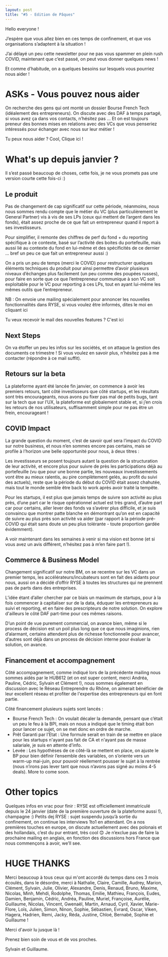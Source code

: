 ```yaml
---
layout: post
title: "#5 - Edition de Pâques"
---
```

Hello everyone !

J’espère que vous allez bien en ces temps de confinement, et que vos organisations s’adaptent à la situation !

J’ai délayé un peu cette newsletter pour ne pas vous spammer en plein rush COVID, maintenant que c’est passé, on peut vous donner quelques news !

Et comme d’habitude, on a quelques besoins sur lesquels vous pourriez nous aider !

# ASKs - Vous pouvez nous aider

On recherche des gens qui ont monté un dossier Bourse French Tech (idéalement des entrepreneurs). On discute avec des DAF à temps partagé, si vous avez ça dans vos contacts, n’hésitez pas … Et on est toujours preneur des bonnes mises en relations avec des VCs que vous penseriez intéressés pour échanger avec nous sur leur métier !

Tu peux nous aider ? Cool, Clique ici !

# What's up depuis janvier ?

Il s’est passé beaucoup de choses, cette fois, je ne vous promets pas une version courte cette fois-ci :)

## Le produit

Pas de changement de cap significatif sur cette période, néanmoins, nous nous sommes rendu compte que le métier du VC (plus particulièrement le General Partner) vis à vis de ses LPs (ceux qui mettent de l’argent dans les fonds), était assez proche de ce que fait un entrepreneur quand il report à ses investisseurs.

Pour simplifier, il remonte des chiffres de perf du fond + du reporting spécifique à ce contexte, basé sur l’activité des boites du portefeuille, mais aussi lié au contexte du fond en lui-même et des spécificités de ce dernier … bref un peu ce que fait un entrepreneur aussi :)

On a pris un peu de temps (merci le COVID) pour restructurer quelques éléments techniques du produit pour ainsi permettre d’avoir plusieurs niveaux d’échanges plus facilement (un peu comme des poupées russes), pour faire en sorte que ce que l’entrepreneur communique à son VC soit exploitable pour le VC pour reporting à ces LPs, tout en ayant lui-même les mêmes outils que l’entrepreneur.

NB : On envoie une mailing spécialement pour annoncer les nouvelles fonctionnalités dans RYSE, si vous voulez être informés, dites le moi en cliquant ici

Tu veux recevoir le mail des nouvelles features ? C'est ici

## Next Steps

On va étoffer un peu les infos sur les sociétés, et on attaque la gestion des documents ce trimestre ! Si vous voulez en savoir plus, n’hésitez pas à me contacter (répondre à ce mail suffit).

## Retours sur la beta

La plateforme ayant été lancée fin janvier, on commence à avoir les premiers retours, tant côté investisseurs que côté startups, et les résultats sont très encourageants, nous avons pu fixer pas mal de petits bugs, tant sur la tech que sur l’UX, la plateforme est globalement stable et, si j’en crois les retours de nos utilisateurs, suffisamment simple pour ne pas être un frein, encourageant !

## COVID Impact

La grande question du moment, c’est de savoir quel sera l’impact du COVID sur notre business, et nous n’en sommes encore pas certains, mais se profile à l’horizon une belle opportunité pour nous, à deux titres :

Les investisseurs se posent toujours autant la question de la structuration de leur activité, et encore plus pour suivre de près les participations déjà au portefeuille (vu que pour une bonne partie, les nouveaux investissements vont être au mieux ralentis, au pire complètement gelés, au profit du suivi des actuels), reste que la période du début du COVID était assez chahutée, mais tout le monde semble être back to work après avoir traité la tempête.

Pour les startups, il est plus que jamais temps de suivre son activité au plus près, d’une part car le risque opérationnel actuel est très grand, d’autre part car pour certains, aller lever des fonds va s’avérer plus difficile, et je suis convaincu que montrer patte blanche en démontrant qu’on est en capacité de suivre au plus près son activité va aider (par rapport à la période pré-COVID qui était sans doute un peu plus tolérante - toute proportion gardée évidemment).

A voir maintenant dans les semaines à venir si ma vision est bonne (et si vous avez un avis différent, n’hésitez pas à m’en faire part !).

## Commerce & Business Model

Changement significatif sur notre BM, on se recentre sur les VC dans un premier temps, les accélérateurs/incubateurs sont en fait des aidants pour nous, aussi on a décidé d’offrir RYSE à toutes les structures qui ne prennent pas de parts dans des entreprises.

L’idée étant d’aller chercher par ce biais un maximum de startups, pour à la fois commencer à capitaliser sur de la data, éduquer les entrepreneurs au suivi et reporting, et en faire des prescripteurs de notre solution. On explore d'ailleurs le côté DAF part-time pour ces mêmes raisons.

D’un point de vue purement commercial, on avance bien, même si le process de décision est un poil plus long que ce que nous imaginions, rien d’alarmant, certains attendent plus de richesse fonctionnelle pour avancer, d’autres sont déjà dans un process de décision interne pour évaluer la solution, on avance.

## Financement et accompagnement

Côté accompagnement, comme indiqué lors de la précédente mailing nous sommes aidés par le HUB612 (et on est super content, merci Andréa, Pauline, Cédric, Sylvain et Clément !), nous sommes également en discussion avec le Réseau Entreprendre du Rhône, on aimerait bénéficier de leur excellent réseau et profiter de l'expertise des entrepreneurs qui en font partie.

Côté financement plusieurs sujets sont lancés :

* Bourse French Tech : On voulait décaler la demande, pensant que c’était un peu le feu à la BPI, mais on nous a indiqué que le timing était bon pour lancer ce sujet, on se met donc en ordre de marche.
* Prêt Garanti par l’Etat : Une formule serait en train de se mettre en place pour les startups n'ayant pas fait de CA et n'ayant pas de masse salariale, je suis en attente d'info.
* Levée : Les hypothèses de ce côté-là se mettent en place, on ajuste le BP pour bien définir l’ensemble des variables, on s’oriente vers un warm-up mai-juin, pour pouvoir réellement pousser le sujet à la rentrée (nous n’irons pas lever tant que nous n’avons pas signé au moins 4-5 deals). More to come soon.

# Other topics

Quelques infos en vrac pour finir : RYSE est officiellement immatriculé depuis le 24 janvier (date de la première ouverture de la plateforme aussi !), champagne :) Petits dej RYSE : sujet suspendu jusqu’à sortie du confinement, on continue les interviews 1to1 en attendant. On a nos premières touches en europe, on discute actuellement avec des polonais et des hollandais, c’est du pur entrant, très cool 😊 Je n’exclue pas de faire la prochaine mailing en anglais, en fonction des discussions hors France que nous commençons à avoir, we’ll see.

# HUGE THANKS

Merci beaucoup à tous ceux qui m'ont accordé du temps dans ces 3 mois écoulés, dans le désordre, merci à Nathalie, Claire, Camille, Audrey, Marion, Clément, Sylvain, Julie, Olivier, Alexandre, Denis, Renaud, Bruno, Maxime, Nicolas, Minh, Mehdi, Rodolphe, Thomas, Emilie, Mathieu, François, Eudes, Damien, Benjamin, Cédric, Andréa, Pauline, Muriel, Françoise, Aurélie, Guillaume, Nicolas, Vincent, Gwenaël, Martin, Arnaud, Cyril, Xavier, Marie-Flore, Loïs, Julien, Simon, Ninon, Sophie, Sébastien, Evrard, Oscar, Viken, Hagera, Hadrien, Remi, Jacky, Réda, Justine, Chloé, Bernabé, Sophie et Guillaume !

Merci d'avoir lu jusque là !

Prenez bien soin de vous et de vos proches.

Sylvain et Guillaume.